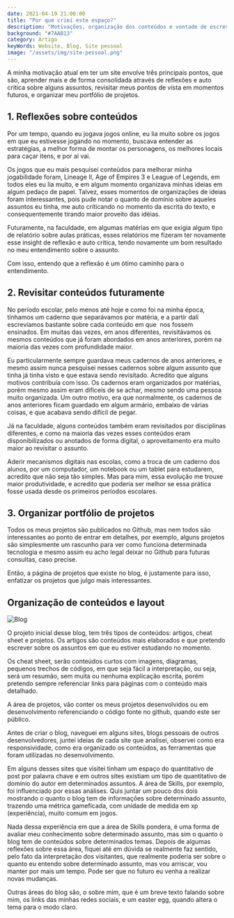 ```yaml
---
date: 2021-04-19 21:00:00
title: "Por que criei este espaço?"
description: "Motivações, organização dos conteúdos e vontade de escrever: Os principais pontos que me fez criar este blog."
background: "#7AAB13"
category: Artigo
keyWords: Website, Blog, Site pessoal
image: "/assets/img/site-pessoal.png"
---
```


A minha motivação atual em ter um site envolve três principais pontos, que são, aprender mais e de forma consolidada através de reflexões e auto critica sobre alguns assuntos, revisitar meus pontos de vista em momentos futuros, e organizar meu portfólio de projetos.

## 1. Reflexões sobre conteúdos

Por um tempo, quando eu jogava jogos online, eu lia muito sobre os jogos em que eu estivesse jogando no momento, buscava entender as estratégias, a melhor forma de montar os personagens, os melhores locais para caçar itens, e por aí vai.

Os jogos que eu mais pesquisei conteúdos para melhorar minha jogabilidade foram, Lineage II, Age of Empires 3 e League of Legends, em todos eles eu lia muito, e em algum momento organizava minhas ideias em algum pedaço de papel. Talvez, esses momentos de organizações de ideias
foram interessantes, pois pude notar o quanto de domínio sobre aqueles assuntos eu tinha, me auto críticando no momento da escrita do texto, e consequentemente tirando maior proveito das idéias.

Futuramente, na faculdade, em algumas matérias em que exigia algum tipo de relatório sobre aulas práticas, esses relatórios me fizeram ter novamente esse insight de reflexão e auto critica, tendo novamente um bom resultado no meu entendimento sobre o assunto.

Com isso, entendo que a reflexão é um ótimo caminho para o entendimento.

## 2. Revisitar conteúdos futuramente

No período escolar, pelo menos até hoje e como foi na minha época, tínhamos um caderno que separávamos por matéria, e a partir dali escrevíamos bastante sobre cada conteúdo em que  nos fossem ensinados. Em muitas das vezes, em anos diferentes, revisitávamos os mesmos conteúdos que já foram abordados em anos anteriores, porém na maioria das vezes com profundidade maior.

Eu particularmente sempre guardava meus cadernos de anos anteriores, e mesmo assim nunca pesquisei nesses cadernos sobre algum assunto que tinha já tinha visto e que estava sendo revisitado. Acredito que alguns motivos contribuía com isso. Os cadernos eram organizados por matérias, porém mesmo assim eram difíceis de se achar, mesmo sendo uma pessoa muito organizada. Um outro motivo, era que normalmente, os cadernos de anos anteriores ficam guardado em algum armário, embaixo de várias coisas, e que acabava sendo difícil de pegar.

Já na faculdade, alguns conteúdos também eram revisitados por disciplinas diferentes, e como na maioria das vezes esses conteúdos eram disponibilizados ou anotados de forma digital, o aproveitamento era muito maior ao revisitar o assunto.

Aderir mecanismos digitais nas escolas, como a troca de um caderno dos alunos, por um computador, um notebook ou um tablet para estudarem, acredito que não seja tão simples. Mas para mim, essa evolução me trouxe maior produtividade, e acredito que poderia ser melhor se essa prática fosse usada desde os primeiros períodos escolares.

## 3. Organizar portfólio de projetos

Todos os meus projetos são publicados no Github, mas nem todos são interessantes ao ponto de entrar em detalhes, por exemplo, alguns projetos são simplesmente um rascunho para ver como funciona determinada tecnologia e mesmo assim eu acho legal deixar no Github para futuras consultas, caso precise.

Então, a página de projetos que existe no blog, é justamente para isso, enfatizar os projetos que julgo mais interessantes.

## Organização de conteúdos e layout

![Blog](/assets/img/post-este-espaco-que-chamo-de-blog.png)

O projeto inicial desse blog, tem três tipos de conteúdos: artigos, cheat sheet e projetos. Os artigos são conteúdos mais elaborados e que pretendo escrever sobre os assuntos em que eu estiver estudando no momento.

Os cheat sheet, serão conteúdos curtos com imagens, diagramas, pequenos trechos de códigos, em que seja fácil a interpretação, ou seja, será um resumão, sem muita ou nenhuma explicação escrita, porém pretendo sempre referenciar links para páginas com o conteúdo mais detalhado.

A área de projetos, vão conter os meus projetos desenvolvidos ou em desenvolvimento referenciando o código fonte no github, quando este ser público.

Antes de criar o blog, naveguei em alguns sites, blogs pessoais de outros desenvolvedores, juntei ideias de cada site que analisei, observei como era responsividade, como era organizado os conteúdos, as ferramentas que foram utilizadas no desenvolvimento.

Em alguns desses sites que visitei tinham um espaço do quantitativo de post por palavra chave e em outros sites existiam um tipo de quantitativo de domínio do autor em determinados assuntos. A área de Skills, por exemplo, foi influenciado por essas análises. Quis juntar um pouco dos dois mostrando o quanto o blog tem de informações sobre determinado assunto, trazendo uma métrica gameficada, com unidade de medida em xp (experiência), muito comum em jogos.

Nada dessa experiência em que a área de Skills pondera, é uma forma de avaliar meu conhecimento sobre determinado assunto, mas sim o quanto o blog tem de conteúdos sobre determinados temas. Depois de algumas reflexões sobre essa área, fiquei até em dúvida se realmente faz sentido, pelo fato da interpretação dos visitantes, que realmente poderia ser sobre o quanto eu entendo sobre determinado assunto, mas vou arriscar, vou manter por mais um tempo. Pode ser que no futuro eu venha a realizar novas mudanças.

Outras áreas do blog são, o sobre mim, que é um breve texto falando sobre mim, os links das minhas redes sociais, e um easter egg, quando altera o tema para o modo claro.
